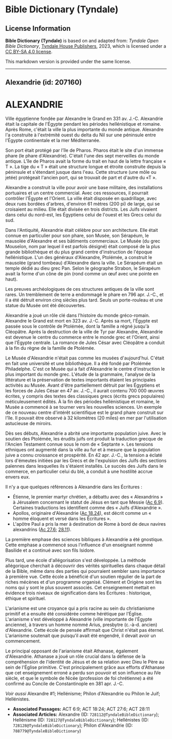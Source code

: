 # Bible Dictionary (Tyndale)

## License Information

**Bible Dictionary (Tyndale)** is based on and adapted from: _Tyndale Open Bible Dictionary_, [Tyndale House Publishers](https://tyndaleopenresources.com/), 2023, which is licensed under a [CC BY-SA 4.0 license](https://creativecommons.org/licenses/by-sa/4.0/legalcode.en).

This markdown version is provided under the same license.



--------------------------------

## Alexandrie (id: 207160)

ALEXANDRIE
==========

Ville égyptienne fondée par Alexandre le Grand en 331 av. J.\-C. Alexandrie était la capitale de l'Égypte pendant les périodes hellénistique et romaine. Après Rome, c'était la ville la plus importante du monde antique. Alexandre l'a construite à l'extrémité ouest du delta du Nil sur une péninsule entre l'Égypte continentale et la mer Méditerranée.

Son port était protégé par l'île de Pharos. Pharos était le site d'un immense phare (le phare d'Alexandrie). C'était l'une des sept merveilles du monde antique. L'île de Pharos avait la forme du trait en haut de la lettre française « T ». La tige du « T » était une structure longue et étroite construite depuis la péninsule et s'étendant jusque dans l'eau. Cette structure (une môle ou jetée) protégeait l'ancien port, qui se trouvait de part et d'autre du «T ».

Alexandre a construit la ville pour avoir une base militaire, des installations portuaires et un centre commercial. Avec ces ressources, il pourrait contrôler l'Égypte et l'Orient. La ville était disposée en quadrillage, avec deux rues bordées d'arbres, d'environ 61 mètres (200 pi) de large, qui se croisaient au milieu. Elle était divisée en trois districts. Les Juifs vivaient dans celui du nord\-est, les Égyptiens celui de l'ouest et les Grecs celui du sud.

Dans l'Antiquité, Alexandrie était célèbre pour son architecture. Elle était connue en particulier pour son phare, son Musée, son Sérapéum, le mausolée d'Alexandre et ses bâtiments commerciaux. Le Musée (du grec Mouseîon, nom par lequel il est parfois désigné) était composé de la plus grande bibliothèque et du plus grand centre d'instruction de l'époque hellénistique. L'un des généraux d'Alexandre, Ptolémée, a construit le mausolée (grand tombeau) d'Alexandre dans la ville. Le Sérapéum était un temple dédié au dieu grec Pan. Selon le géographe Strabon, le Sérapéum avait la forme d'un cône de pin (rond comme un œuf avec une pointe en haut).

Les preuves archéologiques de ces structures antiques de la ville sont rares. Un tremblement de terre a endommagé le phare en 796 apr. J.\-C., et il a été détruit environ cinq siècles plus tard. Seuls un porte\-rouleau et une statue du Musée ont été découvertes.

Alexandrie a joué un rôle clé dans l'histoire du monde gréco\-romain. Alexandre le Grand est mort en 323 av. J.\-C. Après sa mort, l'Égypte est passée sous le contrôle de Ptolémée, dont la famille a régné jusqu'à Cléopâtre. Après la destruction de la ville de Tyr par Alexandre, Alexandrie est devenue le centre du commerce entre le monde grec et l'Orient, ainsi que l'Égypte centrale. La romance de Jules César avec Cléopâtre a conduit à la fin du règne de la famille de Ptolémée.

Le Musée d'Alexandrie n'était pas comme les musées d'aujourd'hui. C'était en fait une université et une bibliothèque. Il a été fondé par Ptolémée Philadelphe. C'est ce Musée qui a fait d'Alexandrie le centre d'instruction le plus important du monde grec. L'étude de la grammaire, l'analyse de la littérature et la préservation de textes importants étaient les principales activités au Musée. Avant d'être partiellement détruit par les Égyptiens et les forces de Jules César en 47 av. J.\-C., il aurait contenu 700 000 œuvres écrites, y compris des textes des classiques grecs (écrits grecs populaires) méticuleusement édités. À la fin des périodes hellénistique et romaine, le Musée a commencé à se tourner vers les nouvelles sciences. Un exemple de ce nouveau centre d'intérêt scientifique est le grand phare construit sur l'île. Il pouvait être observé à 32 kilomètres (20 miles) en mer par l'utilisation astucieuse de miroirs.

Dès ses débuts, Alexandrie a abrité une importante population juive. Avec le soutien des Ptolémée, les érudits juifs ont produit la traduction grecque de l'Ancien Testament connue sous le nom de « Septante ». Les tensions ethniques ont augmenté dans la ville au fur et à mesure que la population juive a connu croissance et prospérité. En 42 apr. J.\-C., la tension a éclaté lors d'émeutes initiées par les Grecs et de l'expulsion des Juifs des sections païennes dans lesquelles ils s'étaient installés. Le succès des Juifs dans le commerce, en particulier celui du blé, a conduit à une hostilité accrue envers eux.

Il n'y a que quelques références à Alexandrie dans les Écritures :

* Étienne, le premier martyr chrétien, a débattu avec des « Alexandrins » à Jérusalem concernant le statut de Jésus en tant que Messie ([Ac 6\.9](https://ref.ly/Acts6:9)). Certaines traductions les identifient comme des « Juifs d'Alexandrie ».
* Apollos, originaire d'Alexandrie ([Ac 18\.24](https://ref.ly/Acts18:24)), est décrit comme un « homme éloquent et versé dans les Écritures ».
* L'apôtre Paul a pris la mer à destination de Rome à bord de deux navires alexandrins ([Ac 27\.6](https://ref.ly/Acts27:6); [28\.11](https://ref.ly/Acts28:11)).

La première emphase des sciences bibliques à Alexandrie a été gnostique. Cette emphase a commencé sous l'influence d'un enseignant nommé Basilide et a continué avec son fils Isidore.

Plus tard, une école d'allégorisation s'est développée. La méthode allégorique cherchait à découvrir des vérités spirituelles dans chaque détail de la Bible, même dans des parties qui pourraient sembler sans importance à première vue. Cette école a bénéficié d'un soutien régulier de la part de riches mécènes et d'un programme organisé. Clément et Origène sont les noms qui y sont le plus souvent associés. Cet enseignement mettait en évidence trois niveaux de signification dans les Écritures : historique, éthique et spirituel.

L'arianisme est une croyance qui a pris racine au sein du christianisme primitif et a ensuite été considérée comme hérétique par l'Église. L'arianisme s'est développé à Alexandrie (ville importante de l'Égypte ancienne), à travers un homme nommé Arius, presbytre (c.\-à\-d. ancien) d'Alexandrie. Cette école de pensée affirmait que Christ n'était pas éternel. L'arianisme soutenait que puisqu'il avait été engendré, il devait avoir un commencement.

Le principal opposant de l'arianisme était Athanase, également d'Alexandrie. Athanase a joué un rôle crucial dans la défense de la compréhension de l'identité de Jésus et de sa relation avec Dieu le Père au sein de l'Église primitive. C'est principalement grâce aux efforts d'Athanase que cet enseignement erroné a perdu son pouvoir et son influence au IVe siècle, et que le symbole de Nicée (profession de foi chrétienne) a été confirmé au Concile de Constantinople en 381 apr. J.\-C.

*Voir aussi* Alexandre \#1; Hellénisme; Philon d'Alexandrie ou Philon le Juif; Hellénistes.

* **Associated Passages:** ACT 6:9; ACT 18:24; ACT 27:6; ACT 28:11
* **Associated Articles:** Alexandre (ID: `728112@TyndaleBibleDictionary`); Hellénisme (ID: `728127@TyndaleBibleDictionary`); Hellénistes (ID: `728128@TyndaleBibleDictionary`); Philon d'Alexandrie (ID: `788779@TyndaleBibleDictionary`)

